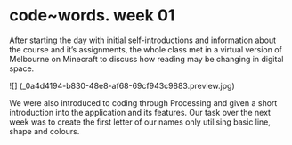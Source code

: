 # code~words. week 01

After starting the day with initial self-introductions and information about the course and it’s assignments, the whole class met in a virtual version of Melbourne on Minecraft to discuss how reading may be changing in digital space. 

![] (_0a4d4194-b830-48e8-af68-69cf943c9883.preview.jpg)

We were also introduced to coding through Processing and given a short introduction into the application and its features. Our task over the next week was to create the first letter of our names only utilising basic line, shape and colours.

